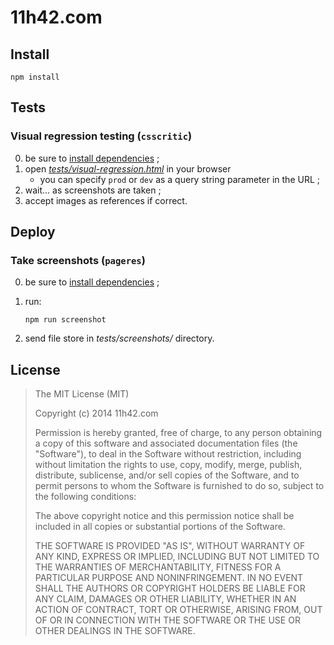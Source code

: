 # 11h42.com

## Install

    npm install
    
## Tests

### Visual regression testing (`csscritic`) 

0. be sure to [install dependencies](#install) ;
1. open _[tests/visual-regression.html][1]_ in your browser
    * you can specify `prod` or `dev` as a query string parameter in the URL ;
2. wait… as screenshots are taken ;
3. accept images as references if correct.

## Deploy
 
### Take screenshots (`pageres`)

0. be sure to [install dependencies](#install) ;
1. run:

    ```
    npm run screenshot
    ```
2. send file store in _tests/screenshots/_ directory.

## License

> The MIT License (MIT)
> 
> Copyright (c) 2014 11h42.com
> 
> Permission is hereby granted, free of charge, to any person obtaining a copy
> of this software and associated documentation files (the "Software"), to deal
> in the Software without restriction, including without limitation the rights
> to use, copy, modify, merge, publish, distribute, sublicense, and/or sell
> copies of the Software, and to permit persons to whom the Software is
> furnished to do so, subject to the following conditions:
> 
> The above copyright notice and this permission notice shall be included in all
> copies or substantial portions of the Software.
> 
> THE SOFTWARE IS PROVIDED "AS IS", WITHOUT WARRANTY OF ANY KIND, EXPRESS OR
> IMPLIED, INCLUDING BUT NOT LIMITED TO THE WARRANTIES OF MERCHANTABILITY,
> FITNESS FOR A PARTICULAR PURPOSE AND NONINFRINGEMENT. IN NO EVENT SHALL THE
> AUTHORS OR COPYRIGHT HOLDERS BE LIABLE FOR ANY CLAIM, DAMAGES OR OTHER
> LIABILITY, WHETHER IN AN ACTION OF CONTRACT, TORT OR OTHERWISE, ARISING FROM,
> OUT OF OR IN CONNECTION WITH THE SOFTWARE OR THE USE OR OTHER DEALINGS IN THE
> SOFTWARE.


[1]: localhost:5000/tests/visual-regression.html?mode=dev